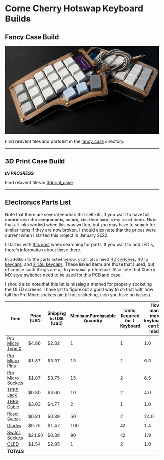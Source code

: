 # Corne Cherry Hotswap Keyboard Builds

## [Fancy Case Build](fancy_case/)
![fancy](images/view2.jpg)

Find relavent files and parts list in the [fancy_case](fancy_case/) directory.

---


## 3D Print Case Build

<!-- ![3dprint](images/3dprint.jpg) -->

**_IN PROGRESS_**

Find relavent files in [3dprint_case](3Dprint_case/)

---


## Electronics Parts List

Note that there are several vendors that sell kits. If you want to have full control over the components, colors, etc. then here is my list of items.  Note that all links worked when this was written, but you may have to search for similar items if they are now broken.  I should also note that the prices were current when I started this project in January 2022.

I started with [this post](https://www.reddit.com/r/crkbd/comments/esv3i8/guide_corne_diy_kit/) when searching for parts.  If you want to add LED's, there's information about those there.

In addition to the parts listed below, you'll also need [42 switches](https://www.aliexpress.com/item/1005002462284350.html), [40 1u keycaps](https://www.aliexpress.com/item/1005001992729725.html), and [2 1.5u keycaps](keycap_files/). These linked items are those that I used, but of course such things are up to personal preference.  Also note that Cherry MX style switches need to be used for this PCB and case.

I should also note that this list is missing a method for properly socketing the OLED screens.  I have yet to figure out a good way to do that with how tall the Pro Micro sockets are (if not socketing, then you have no issues).

|Item|Price (USD)|Shipping to USA (USD)|MinimumPurchasable Quantity|Units Required for 1 Keyboard|How many more keyboards can be made|Price Each|Price per Keyboard|Ordered|TOTAL NEEDED TO SPEND:|
|---|---|---|---|---|---|---|---|---|---|
|[Pro Micro Type C](https://www.aliexpress.com/item/1005003227884730.html)|$4.86|$2.32|1|1|1.0|$7.18|$7.18|2|$7.18|
|[Pro Micro Pins](https://www.aliexpress.com/item/32803164240.html)|$1.87|$3.57|15|2|6.5|$0.36|$0.73|15|$5.44|
|[Pro Micro Sockets](https://www.aliexpress.com/item/32817226478.html)|$1.87|$3.75|15|2|6.5|$0.37|$0.75|15|$5.62|
|[TRRS Jack](https://www.aliexpress.com/item/33029465106.html)|$0.80|$3.60|10|2|4.0|$0.44|$0.88|10|$4.40|
|[TRRS Cable](https://www.aliexpress.com/item/32459681560.html)|$3.03|$4.77|2|1|1.0|$3.90|$3.90|2|$7.80|
|[Reset Switch](https://www.aliexpress.com/item/1005001629184984.html)|$0.81|$0.89|50|2|24.0|$0.03|$0.07|50|$1.70|
|[Diodes](https://www.aliexpress.com/item/32849879904.html)|$0.75|$1.47|100|42|1.4|$0.02|$0.93|100|$2.22|
|[Switch Sockets](https://www.aliexpress.com/item/4000019410050.html)|$21.90|$0.38|90|42|1.9|$0.25|$10.40|120|$22.28|
|[OLED](https://www.aliexpress.com/item/32777216785.html)|$1.54|$2.85|1|2|1.0|$4.39|$8.78|4|$8.78|
|**TOTALS**|||||||**$39.66**||**$95.65**|
